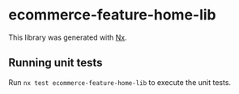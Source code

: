 # ecommerce-feature-home-lib

This library was generated with [Nx](https://nx.dev).

## Running unit tests

Run `nx test ecommerce-feature-home-lib` to execute the unit tests.

